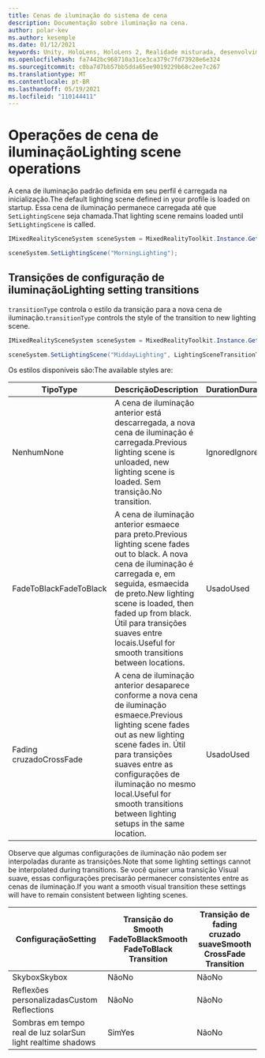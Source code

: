```yaml
---
title: Cenas de iluminação do sistema de cena
description: Documentação sobre iluminação na cena.
author: polar-kev
ms.author: kesemple
ms.date: 01/12/2021
keywords: Unity, HoloLens, HoloLens 2, Realidade misturada, desenvolvimento, MRTK,
ms.openlocfilehash: fa7442bc968710a31ce3ca379c7fd73928e6e324
ms.sourcegitcommit: c0ba7d7bb57bb5dda65ee9019229b68c2ee7c267
ms.translationtype: MT
ms.contentlocale: pt-BR
ms.lasthandoff: 05/19/2021
ms.locfileid: "110144411"
---
```

# <a name="lighting-scene-operations"></a><span data-ttu-id="40080-104">Operações de cena de iluminação</span><span class="sxs-lookup"><span data-stu-id="40080-104">Lighting scene operations</span></span>

<span data-ttu-id="40080-105">A cena de iluminação padrão definida em seu perfil é carregada na inicialização.</span><span class="sxs-lookup"><span data-stu-id="40080-105">The default lighting scene defined in your profile is loaded on startup.</span></span> <span data-ttu-id="40080-106">Essa cena de iluminação permanece carregada até que `SetLightingScene` seja chamada.</span><span class="sxs-lookup"><span data-stu-id="40080-106">That lighting scene remains loaded until `SetLightingScene` is called.</span></span>

```c#
IMixedRealitySceneSystem sceneSystem = MixedRealityToolkit.Instance.GetService<IMixedRealitySceneSystem>();

sceneSystem.SetLightingScene("MorningLighting");
```

## <a name="lighting-setting-transitions"></a><span data-ttu-id="40080-107">Transições de configuração de iluminação</span><span class="sxs-lookup"><span data-stu-id="40080-107">Lighting setting transitions</span></span>

<span data-ttu-id="40080-108">`transitionType` controla o estilo da transição para a nova cena de iluminação.</span><span class="sxs-lookup"><span data-stu-id="40080-108">`transitionType` controls the style of the transition to new lighting scene.</span></span>

```c#
IMixedRealitySceneSystem sceneSystem = MixedRealityToolkit.Instance.GetService<IMixedRealitySceneSystem>();

sceneSystem.SetLightingScene("MiddayLighting", LightingSceneTransitionType.CrossFade);
```

<span data-ttu-id="40080-109">Os estilos disponíveis são:</span><span class="sxs-lookup"><span data-stu-id="40080-109">The available styles are:</span></span>

<span data-ttu-id="40080-110">Tipo</span><span class="sxs-lookup"><span data-stu-id="40080-110">Type</span></span> | <span data-ttu-id="40080-111">Descrição</span><span class="sxs-lookup"><span data-stu-id="40080-111">Description</span></span> | <span data-ttu-id="40080-112">Duration</span><span class="sxs-lookup"><span data-stu-id="40080-112">Duration</span></span>
--- | --- | ---
<span data-ttu-id="40080-113">Nenhum</span><span class="sxs-lookup"><span data-stu-id="40080-113">None</span></span> | <span data-ttu-id="40080-114">A cena de iluminação anterior está descarregada, a nova cena de iluminação é carregada.</span><span class="sxs-lookup"><span data-stu-id="40080-114">Previous lighting scene is unloaded, new lighting scene is loaded.</span></span> <span data-ttu-id="40080-115">Sem transição.</span><span class="sxs-lookup"><span data-stu-id="40080-115">No transition.</span></span> | <span data-ttu-id="40080-116">Ignored</span><span class="sxs-lookup"><span data-stu-id="40080-116">Ignored</span></span>
<span data-ttu-id="40080-117">FadeToBlack</span><span class="sxs-lookup"><span data-stu-id="40080-117">FadeToBlack</span></span> | <span data-ttu-id="40080-118">A cena de iluminação anterior esmaece para preto.</span><span class="sxs-lookup"><span data-stu-id="40080-118">Previous lighting scene fades out to black.</span></span> <span data-ttu-id="40080-119">A nova cena de iluminação é carregada e, em seguida, esmaecida de preto.</span><span class="sxs-lookup"><span data-stu-id="40080-119">New lighting scene is loaded, then faded up from black.</span></span> <span data-ttu-id="40080-120">Útil para transições suaves entre locais.</span><span class="sxs-lookup"><span data-stu-id="40080-120">Useful for smooth transitions between locations.</span></span> | <span data-ttu-id="40080-121">Usado</span><span class="sxs-lookup"><span data-stu-id="40080-121">Used</span></span>
<span data-ttu-id="40080-122">Fading cruzado</span><span class="sxs-lookup"><span data-stu-id="40080-122">CrossFade</span></span> | <span data-ttu-id="40080-123">A cena de iluminação anterior desaparece conforme a nova cena de iluminação esmaece.</span><span class="sxs-lookup"><span data-stu-id="40080-123">Previous lighting scene fades out as new lighting scene fades in.</span></span> <span data-ttu-id="40080-124">Útil para transições suaves entre as configurações de iluminação no mesmo local.</span><span class="sxs-lookup"><span data-stu-id="40080-124">Useful for smooth transitions between lighting setups in the same location.</span></span> | <span data-ttu-id="40080-125">Usado</span><span class="sxs-lookup"><span data-stu-id="40080-125">Used</span></span>

<span data-ttu-id="40080-126">Observe que algumas configurações de iluminação não podem ser interpoladas durante as transições.</span><span class="sxs-lookup"><span data-stu-id="40080-126">Note that some lighting settings cannot be interpolated during transitions.</span></span> <span data-ttu-id="40080-127">Se você quiser uma transição Visual suave, essas configurações precisarão permanecer consistentes entre as cenas de iluminação.</span><span class="sxs-lookup"><span data-stu-id="40080-127">If you want a smooth visual transition these settings will have to remain consistent between lighting scenes.</span></span>

<span data-ttu-id="40080-128">Configuração</span><span class="sxs-lookup"><span data-stu-id="40080-128">Setting</span></span> | <span data-ttu-id="40080-129">Transição do Smooth FadeToBlack</span><span class="sxs-lookup"><span data-stu-id="40080-129">Smooth FadeToBlack Transition</span></span> | <span data-ttu-id="40080-130">Transição de fading cruzado suave</span><span class="sxs-lookup"><span data-stu-id="40080-130">Smooth CrossFade Transition</span></span>
--- | --- | ---
<span data-ttu-id="40080-131">Skybox</span><span class="sxs-lookup"><span data-stu-id="40080-131">Skybox</span></span> | <span data-ttu-id="40080-132">Não</span><span class="sxs-lookup"><span data-stu-id="40080-132">No</span></span> | <span data-ttu-id="40080-133">Não</span><span class="sxs-lookup"><span data-stu-id="40080-133">No</span></span>
<span data-ttu-id="40080-134">Reflexões personalizadas</span><span class="sxs-lookup"><span data-stu-id="40080-134">Custom Reflections</span></span> | <span data-ttu-id="40080-135">Não</span><span class="sxs-lookup"><span data-stu-id="40080-135">No</span></span> | <span data-ttu-id="40080-136">Não</span><span class="sxs-lookup"><span data-stu-id="40080-136">No</span></span>
<span data-ttu-id="40080-137">Sombras em tempo real de luz solar</span><span class="sxs-lookup"><span data-stu-id="40080-137">Sun light realtime shadows</span></span> | <span data-ttu-id="40080-138">Sim</span><span class="sxs-lookup"><span data-stu-id="40080-138">Yes</span></span> | <span data-ttu-id="40080-139">Não</span><span class="sxs-lookup"><span data-stu-id="40080-139">No</span></span>
